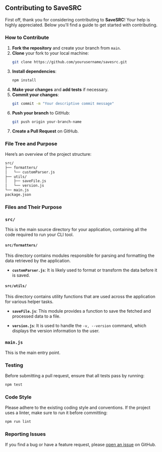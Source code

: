 ## Contributing to SaveSRC

First off, thank you for considering contributing to **SaveSRC**! Your help is highly appreciated. Below you'll find a guide to get started with contributing.

### How to Contribute

1. **Fork the repository** and create your branch from `main`.
2. **Clone** your fork to your local machine:
    ```bash
    git clone https://github.com/yourusername/savesrc.git
    ```
3. **Install dependencies**:
    ```bash
    npm install
    ```
4. **Make your changes** and **add tests** if necessary.
5. **Commit your changes**:
    ```bash
    git commit -m "Your descriptive commit message"
    ```
6. **Push your branch** to GitHub:
    ```bash
    git push origin your-branch-name
    ```
7. **Create a Pull Request** on GitHub.

### File Tree and Purpose

Here’s an overview of the project structure:

```bash
src/
├── formatters/
│   └── customParser.js
├── utils/
│   ├── saveFile.js
│   └── version.js
└── main.js
package.json
```

### Files and Their Purpose

### `src/`

This is the main source directory for your application, containing all the code required to run your CLI tool.

#### `src/formatters/`

This directory contains modules responsible for parsing and formatting the data retrieved by the application.

-   **`customParser.js`**:
    It is likely used to format or transform the data before it is saved.

#### `src/utils/`

This directory contains utility functions that are used across the application for various helper tasks.

-   **`saveFile.js`**:
    This module provides a function to save the fetched and processed data to a file.

-   **`version.js`**:
    It is used to handle the `-v, --version` command, which displays the version information to the user.

### `main.js`

This is the main entry point.

### Testing

Before submitting a pull request, ensure that all tests pass by running:

```bash
npm test
```

### Code Style

Please adhere to the existing coding style and conventions. If the project uses a linter, make sure to run it before committing:

```bash
npm run lint
```

### Reporting Issues

If you find a bug or have a feature request, please [open an issue](https://github.com/debanshup/savesrc/issues) on GitHub.

